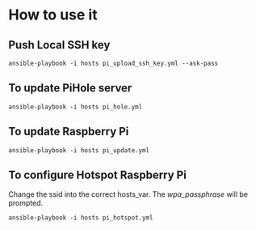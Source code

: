# How to use it

## Push Local SSH key

    ansible-playbook -i hosts pi_upload_ssh_key.yml --ask-pass

## To update PiHole server

    ansible-playbook -i hosts pi_hole.yml

## To update Raspberry Pi

    ansible-playbook -i hosts pi_update.yml

## To configure Hotspot Raspberry Pi

Change the ssid into the correct hosts_var.
The _wpa_passphrase_ will be prompted. 


    ansible-playbook -i hosts pi_hotspot.yml 


